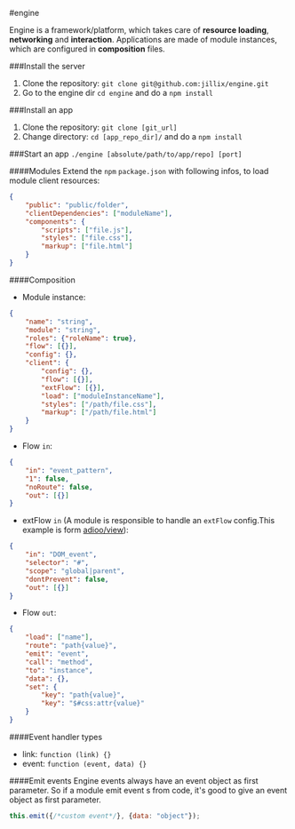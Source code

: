 #engine

Engine is a framework/platform, which takes care of **resource loading**, **networking** and **interaction**.
Applications are made of module instances, which are configured in **composition** files.

###Install the server
1. Clone the repository: `git clone git@github.com:jillix/engine.git`
2. Go to the engine dir `cd engine` and do a `npm install`

###Install an app
1. Clone the repository: `git clone [git_url]`
2. Change directory: `cd [app_repo_dir]/` and do a `npm install`

###Start an app
`./engine [absolute/path/to/app/repo] [port]`

####Modules
Extend the `npm` `package.json` with following infos, to load module client resources:
```json
{
    "public": "public/folder",
    "clientDependencies": ["moduleName"],
    "components": {
        "scripts": ["file.js"],
        "styles": ["file.css"],
        "markup": ["file.html"]
    }
}
```

####Composition
* Module instance:
```json
{
    "name": "string",
    "module": "string",
    "roles": {"roleName": true},
    "flow": [{}],
    "config": {},
    "client": {
        "config": {},
        "flow": [{}],
        "extFlow": [{}],
        "load": ["moduleInstanceName"],
        "styles": ["/path/file.css"],
        "markup": ["/path/file.html"]
    }
}
```
* Flow `in`:
```json
{
    "in": "event_pattern",
    "1": false,
    "noRoute": false,
    "out": [{}]
}
```
* extFlow `in` (A module is responsible to handle an `extFlow` config.This example is form [adioo/view](https://github.com/adioo/view)):
```json
{
    "in": "DOM_event",
    "selector": "#",
    "scope": "global|parent",
    "dontPrevent": false,
    "out": [{}]
}
```
* Flow `out`:
```json
{
    "load": ["name"],
    "route": "path{value}",
    "emit": "event",
    "call": "method",
    "to": "instance",
    "data": {},
    "set": {
        "key": "path{value}",
        "key": "$#css:attr{value}"
    }
}
```

####Event handler types
* link: `function (link) {}`
* event: `function (event, data) {}`

####Emit events
Engine events always have an event object as first parameter. So if a module emit event s from code, it's good to give an event object as first parameter.
```js
this.emit({/*custom event*/}, {data: "object"});
```